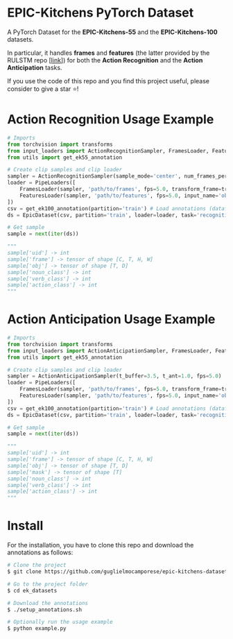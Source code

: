 # EPIC-Kitchens PyTorch Dataset

A PyTorch Dataset for the **EPIC-Kitchens-55** and the **EPIC-Kitchens-100** datasets.

In particular, it handles **frames** and **features** (the latter provided by the RULSTM repo [[link](https://github.com/fpv-iplab/rulstm)]) for both the **Action Recognition** and the **Action Anticipation** tasks.

If you use the code of this repo and you find this project useful, please consider to give a star ⭐!

# Action Recognition Usage Example

```python
# Imports
from torchvision import transforms
from input_loaders import ActionRecognitionSampler, FramesLoader, FeaturesLoader, PipeLoaders
from utils import get_ek55_annotation

# Create clip samples and clip loader
sampler = ActionRecognitionSampler(sample_mode='center', num_frames_per_action=16)
loader = PipeLoaders([
    FramesLoader(sampler, 'path/to/frames', fps=5.0, transform_frame=transforms.ToTensor()),
    FeaturesLoader(sampler, 'path/to/features', fps=5.0, input_name='obj'),
])
csv = get_ek100_annotation(partition='train') # Load annotations (dataframe)
ds = EpicDataset(csv, partition='train', loader=loader, task='recognition') # Create the EK dataset

# Get sample
sample = next(iter(ds))

"""
sample['uid'] -> int
sample['frame'] -> tensor of shape [C, T, H, W]
sample['obj'] -> tensor of shape [T, D]
sample['noun_class'] -> int
sample['verb_class'] -> int
sample['action_class'] -> int
"""

```

# Action Anticipation Usage Example

```python
# Imports
from torchvision import transforms
from input_loaders import ActionAnticipationSampler, FramesLoader, FeaturesLoader, PipeLoaders
from utils import get_ek55_annotation

# Create clip samples and clip loader
sampler = ActionAnticipationSampler(t_buffer=3.5, t_ant=1.0, fps=5.0)
loader = PipeLoaders([
    FramesLoader(sampler, 'path/to/frames', fps=5.0, transform_frame=transforms.ToTensor()),
    FeaturesLoader(sampler, 'path/to/features', fps=5.0, input_name='obj'),
])
csv = get_ek100_annotation(partition='train') # Load annotations (dataframe)
ds = EpicDataset(csv, partition='train', loader=loader, task='recognition') # Create the EK dataset

# Get sample
sample = next(iter(ds))

"""
sample['uid'] -> int
sample['frame'] -> tensor of shape [C, T, H, W]
sample['obj'] -> tensor of shape [T, D]
sample['mask'] -> tensor of shape [T]
sample['noun_class'] -> int
sample['verb_class'] -> int
sample['action_class'] -> int
"""

```

# Install

For the installation, you have to clone this repo and download the annotations as follows:

```sh
# Clone the project
$ git clone https://github.com/guglielmocamporese/epic-kitchens-dataset-pytorch.git ek_datasets

# Go to the project folder
$ cd ek_datasets

# Download the annotations
$ ./setup_annotations.sh

# Optionally run the usage example
$ python example.py
```

